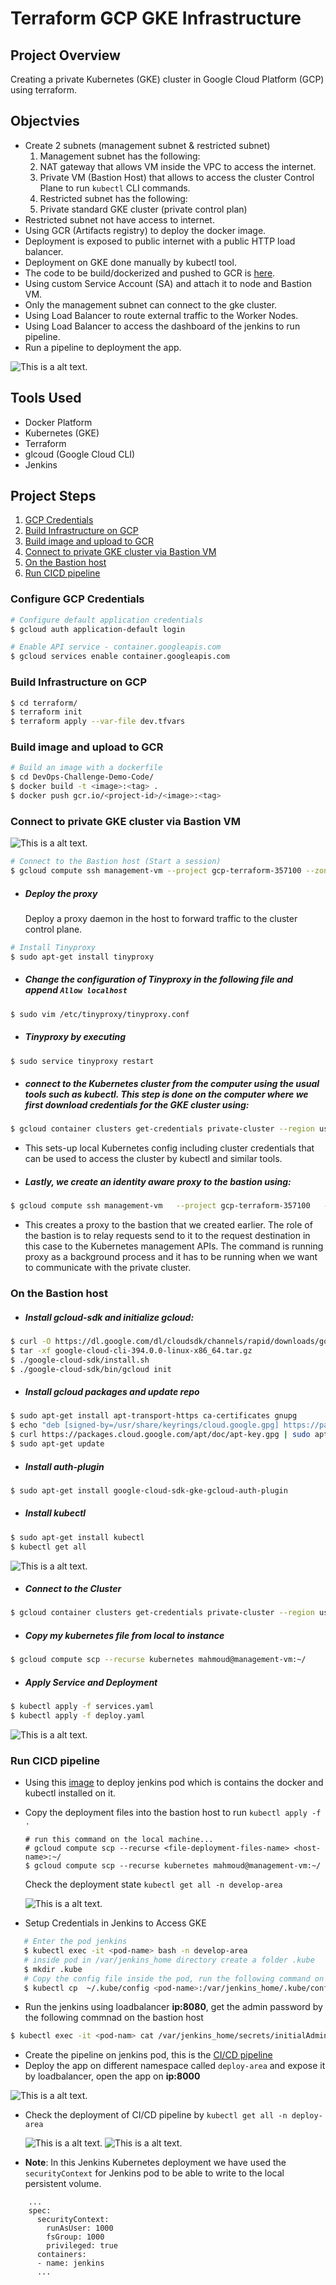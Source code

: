 # Terraform GCP GKE Infrastructure

## Project Overview
Creating a private Kubernetes (GKE) cluster in Google Cloud Platform (GCP) using terraform.

## Objectvies

* Create 2 subnets (management subnet & restricted subnet)
  1. Management subnet has the following:
    1. NAT gateway that allows VM inside the VPC to access the internet.
    1. Private VM (Bastion Host) that allows to access the cluster Control Plane to run `kubectl` CLI commands.
  1. Restricted subnet has the following:
    1. Private standard GKE cluster (private control plan)
* Restricted subnet not have access to internet.
* Using GCR (Artifacts registry) to deploy the docker image.
* Deployment is exposed to public internet with a public HTTP load balancer.
* Deployment on GKE done manually by kubectl tool.
* The code to be build/dockerized and pushed to GCR is [here](https://github.com/MahmoudAbdelFatah/DevOps-Challenge-Demo-Code.git).
* Using custom Service Account (SA) and attach it to node and Bastion VM.
* Only the management subnet can connect to the gke cluster.
* Using Load Balancer to route external traffic to the Worker Nodes.
* Using Load Balancer to access the dashboard of the jenkins to run pipeline.
* Run a pipeline to deployment the app.

![This is a alt text.](/images/private-gke-2.jpeg)


## Tools Used

* Docker Platform
* Kubernetes (GKE)
* Terraform
* glcoud (Google Cloud CLI)
* Jenkins


## Project Steps

1. [GCP Credentials](#Configure-GCP-Credentials)
1. [Build Infrastructure on GCP](#Build-Infrastructure-on-GCP)
1. [Build image and upload to GCR](#Build-image-and-upload-to-GCR)
1. [Connect to private GKE cluster via Bastion VM](#Connect-to-private-GKE-cluster-via-Bastion-VM)
1. [On the Bastion host](#on-the-bastion-host)
1. [Run CICD pipeline](#Run-CICD-pipeline)


### Configure GCP Credentials
```bash
# Configure default application credentials
$ gcloud auth application-default login

# Enable API service - container.googleapis.com
$ gcloud services enable container.googleapis.com

```


### Build Infrastructure on GCP
```bash
$ cd terraform/
$ terraform init
$ terraform apply --var-file dev.tfvars 
```

### Build image and upload to GCR

```bash
# Build an image with a dockerfile
$ cd DevOps-Challenge-Demo-Code/
$ docker build -t <image>:<tag> .
$ docker push gcr.io/<project-id>/<image>:<tag>
```

### Connect to private GKE cluster via Bastion VM
![This is a alt text.](/images/private-gke.png)
```bash
# Connect to the Bastion host (Start a session)
$ gcloud compute ssh management-vm --project gcp-terraform-357100 --zone us-central1-a
```

- ##### Deploy the proxy
   Deploy a proxy daemon in the host to forward traffic to the cluster control plane.
```bash
# Install Tinyproxy
$ sudo apt-get install tinyproxy
```

- ##### Change the configuration of Tinyproxy in the following file and append `Allow localhost`
```bash
$ sudo vim /etc/tinyproxy/tinyproxy.conf
```

- ##### Tinyproxy by executing
```bash
$ sudo service tinyproxy restart
```

- ##### connect to the Kubernetes cluster from the computer using the usual tools such as kubectl. This step is done on the computer where we first download credentials for the GKE cluster using:
```bash
$ gcloud container clusters get-credentials private-cluster --region us-central1 --project gcp-terraform-357100
```

- This sets-up local Kubernetes config including cluster credentials that can be used to access the cluster by kubectl and similar tools.

- ##### Lastly, we create an identity aware proxy to the bastion using:
```bash
$ gcloud compute ssh management-vm   --project gcp-terraform-357100   --zone us-central1-a   --  -L 8888:localhost:8888 -N -q -f
```

 - This creates a proxy to the bastion that we created earlier. The role of the bastion is to relay requests send to it to the request destination in this case to the Kubernetes management APIs. The command is running proxy as a background process and it has to be running when we want to communicate with the private cluster.
 
### On the Bastion host

- #####  Install gcloud-sdk and initialize gcloud:
```bash
$ curl -O https://dl.google.com/dl/cloudsdk/channels/rapid/downloads/google-cloud-cli-394.0.0-linux-x86_64.tar.gz
$ tar -xf google-cloud-cli-394.0.0-linux-x86_64.tar.gz
$ ./google-cloud-sdk/install.sh
$ ./google-cloud-sdk/bin/gcloud init
```

- ##### Install gcloud packages and update repo
```bash
$ sudo apt-get install apt-transport-https ca-certificates gnupg
$ echo "deb [signed-by=/usr/share/keyrings/cloud.google.gpg] https://packages.cloud.google.com/apt cloud-sdk main" | sudo tee -a /etc/apt/sources.list.d/google-cloud-sdk.list
$ curl https://packages.cloud.google.com/apt/doc/apt-key.gpg | sudo apt-key --keyring /usr/share/keyrings/cloud.google.gpg add -
$ sudo apt-get update
```

- ##### Install auth-plugin 
```bash
$ sudo apt-get install google-cloud-sdk-gke-gcloud-auth-plugin
```

- ##### Install kubectl 
```bash
$ sudo apt-get install kubectl
$ kubectl get all
```
![This is a alt text.](/images/deploy.png)

- ##### Connect to the Cluster
```bash
$ gcloud container clusters get-credentials private-cluster --region us-central1 --project gcp-terraform-357100
```

- ##### Copy my kubernetes file from local to instance 
```bash
$ gcloud compute scp --recurse kubernetes mahmoud@management-vm:~/
```

- ##### Apply Service and Deployment
```bash
$ kubectl apply -f services.yaml
$ kubectl apply -f deploy.yaml
```

![This is a alt text.](/images/image-lb.png)



### Run CICD pipeline
 - Using this [image](https://hub.docker.com/r/rizk95/jenkins_with_docker_terra_ansible_kubectl) to deploy jenkins pod which is contains the docker and kubectl installed on it.
 - Copy the deployment files into the bastion host to run `kubectl apply -f .`
 
    ```
    # run this command on the local machine...
    # gcloud compute scp --recurse <file-deployment-files-name> <host-name>:~/
    $ gcloud compute scp --recurse kubernetes mahmoud@management-vm:~/
    ```
    Check the deployment state `kubectl get all -n develop-area`
    
    ![This is a alt text.](/images/1.png)

    
 - Setup Credentials in Jenkins to Access GKE
 ```bash
    # Enter the pod jenkins
    $ kubectl exec -it <pod-name> bash -n develop-area
    # inside pod in /var/jenkins_home directory create a folder .kube
    $ mkdir .kube
    # Copy the config file inside the pod, run the following command on the bastion host
    $ kubectl cp  ~/.kube/config <pod-name>:/var/jenkins_home/.kube/config -n develop-area
 ```
 - Run the jenkins using loadbalancer **ip:8080**, get the admin password by the following commnad on the bastion host
 ```bash
 $ kubectl exec -it <pod-nam> cat /var/jenkins_home/secrets/initialAdminPassword -n develop-area
 ```
 - Create the pipeline on jenkins pod, this is the [CI/CD pipeline](https://github.com/MahmoudAbdelFatah/DevOps-Challenge-Demo-Code/blob/master/jenkinsfile)
 - Deploy the app on different namespace called `deploy-area` and expose it by loadbalancer, open the app on **ip:8000**
 
 ![This is a alt text.](/images/3.png)
 
 - Check the deployment of CI/CD pipeline by `kubectl get all -n deploy-area` 
    
    ![This is a alt text.](/images/2.png)
    ![This is a alt text.](/images/3.png)
    
- **Note**: In this Jenkins Kubernetes deployment we have used the `securityContext` for Jenkins pod to be able to write to the local persistent volume.
```
    ...
    spec:
      securityContext:
        runAsUser: 1000
        fsGroup: 1000
        privileged: true
      containers:
      - name: jenkins
      ...
```

